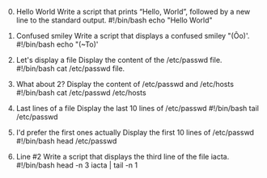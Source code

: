 0. Hello World
Write a script that prints “Hello, World”, followed by a new line to the standard output.
#!/bin/bash
echo "Hello World"

1. Confused smiley
Write a script that displays a confused smiley "(Ôo)'.
#!/bin/bash
echo "(~To)'

2. Let's display a file
Display the content of the /etc/passwd file.
#!/bin/bash
cat /etc/passwd file.

3. What about 2?
Display the content of /etc/passwd and /etc/hosts
#!/bin/bash
cat /etc/passwd /etc/hosts

4. Last lines of a file
Display the last 10 lines of /etc/passwd
#!/bin/bash
tail /etc/passwd

5. I'd prefer the first ones actually
Display the first 10 lines of /etc/passwd
#!/bin/bash
head /etc/passwd

6. Line #2
Write a script that displays the third line of the file iacta.
#!/bin/bash
head -n 3 iacta | tail -n 1


